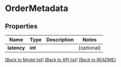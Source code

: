 # OrderMetadata

## Properties
Name | Type | Description | Notes
------------ | ------------- | ------------- | -------------
**latency** | **int** |  | [optional] 

[[Back to Model list]](../README.md#documentation-for-models) [[Back to API list]](../README.md#documentation-for-api-endpoints) [[Back to README]](../README.md)

